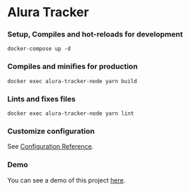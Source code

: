 # Alura Tracker

### Setup, Compiles and hot-reloads for development

```
docker-compose up -d
```

### Compiles and minifies for production

```
docker exec alura-tracker-node yarn build
```

### Lints and fixes files

```
docker exec alura-tracker-node yarn lint
```

### Customize configuration

See [Configuration Reference](https://cli.vuejs.org/config/).

### Demo

You can see a demo of this project [here](https://alura-tracker-gsfranzoni.vercel.app/).
